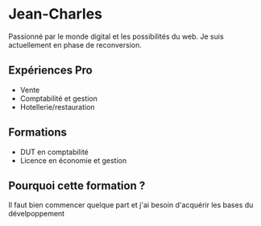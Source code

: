 # Jean-Charles 
Passionné par le monde digital et les possibilités du web.
Je suis actuellement en phase de reconversion.

## Expériences Pro
* Vente
* Comptabilité et gestion
* Hotellerie/restauration

## Formations
* DUT en comptabilité
* Licence en économie et gestion 

## Pourquoi cette formation ?
Il faut bien commencer quelque part et j'ai besoin d'acquérir les bases du dévelpoppement 


